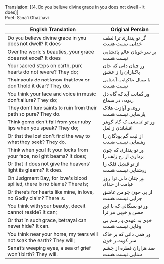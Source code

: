 

Translation: [[4. Do you believe divine grace in you does not dwell - It does]]   
Poet: Sana’i Ghaznavi 

| English Translation | Original Persian |
|---------------------|------------------|
| Do you believe divine grace in you does not dwell? It does; | گر تو پنداری ترا لطف خدایی نیست هست |
| Over the world's beauties, your grace does not excel? It does. | بر سر خوبان عالم پادشایی نیست هست |
| Your sacred steps on earth, pure hearts do not revere? They do; | ور چنان دانی که جان پاکبازان را ز عشق |
| Their souls do not know that love or don’t hold it dear? They do. | با جمال خاکپایت آشنایی نیست هست |
| You think your face and voice in music don't allure? They do; | ور گمانت آید که گاه دل ربودن در سماع |
| They don't lure saints to ruin from their path so pure? They do. | روی و آوازت هلاک پارسایی نیست هست |
| Think gems don't fall from your ruby lips when you speak? They do; | ور تو اندیشی که گاه گوهر افشاندن ز لعل |
| Or that the lost don't find the way to what they seek? They do. | از لبت گم بودگان را رهنمایی نیست هست |
| Think when you lift your locks from your face, no light beams? It does; | ور تو پنداری که چون برداری از رخ زلف را |
| Or that it does not give the heavens' light its gleams? It does. | از تو قندیل فلک را روشنایی نیست هست |
| On Judgment Day, for love's blood spilled, there is no blame? There is; | ور چنان دانی ترا روز قیامت از خدای |
| Or there’s for hearts like mine, in love, no Godly claim? There is. | از پی خون چو من عاشق جزایی نیست هست |
| You think with your beauty, deceit cannot reside? It can; | ور تو بسگالی که با این حسن و خوبی مر ترا |
| Or that in such grace, betrayal can never hide? It can. | خوی بد عهدی و رسم بی وفایی نیست هست |
| You think near your home, my tears will not soak the earth? They will; | ور همی دانی که بر خاک سر کویت ز خون |
| Sana’i’s weeping eyes, a sea of grief won’t birth? They will. | صد هزاران قطره از چشم سنایی نیست هست |


